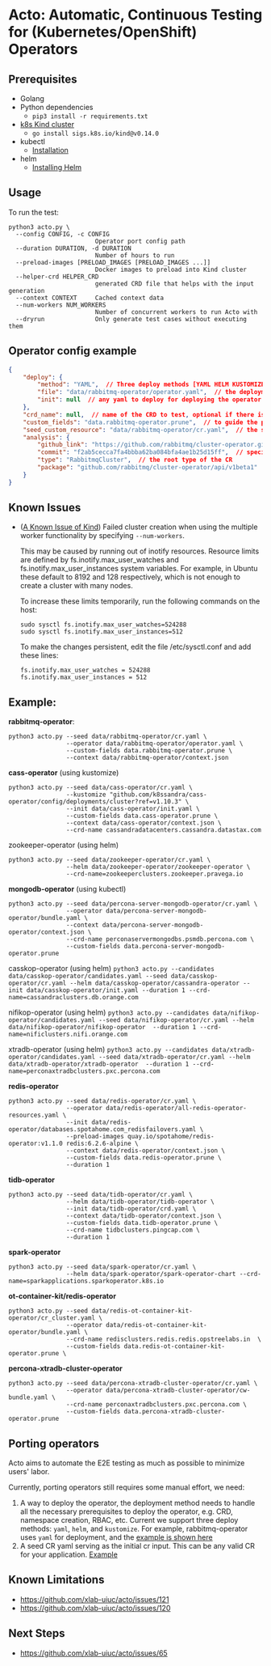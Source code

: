 # Acto: Automatic, Continuous Testing for (Kubernetes/OpenShift) Operators

## Prerequisites
- Golang
- Python dependencies
    - `pip3 install -r requirements.txt`
- [k8s Kind cluster](https://kind.sigs.k8s.io/)  
    - `go install sigs.k8s.io/kind@v0.14.0`
- kubectl
    - [Installation](https://kubernetes.io/docs/tasks/tools/install-kubectl-linux/)
- helm
    - [Installing Helm](https://helm.sh/docs/intro/install/)

## Usage
To run the test:  
```
python3 acto.py \
  --config CONFIG, -c CONFIG
                        Operator port config path
  --duration DURATION, -d DURATION
                        Number of hours to run
  --preload-images [PRELOAD_IMAGES [PRELOAD_IMAGES ...]]
                        Docker images to preload into Kind cluster
  --helper-crd HELPER_CRD
                        generated CRD file that helps with the input generation
  --context CONTEXT     Cached context data
  --num-workers NUM_WORKERS
                        Number of concurrent workers to run Acto with
  --dryrun              Only generate test cases without executing them
```

## Operator config example
```json
{
    "deploy": {
        "method": "YAML",  // Three deploy methods [YAML HELM KUSTOMIZE]
        "file": "data/rabbitmq-operator/operator.yaml",  // the deployment file
        "init": null  // any yaml to deploy for deploying the operator itself
    },
    "crd_name": null,  // name of the CRD to test, optional if there is only one CRD
    "custom_fields": "data.rabbitmq-operator.prune",  // to guide the pruning
    "seed_custom_resource": "data/rabbitmq-operator/cr.yaml",  // the seed CR file
    "analysis": {
        "github_link": "https://github.com/rabbitmq/cluster-operator.git",  // github link for the operator repo
        "commit": "f2ab5cecca7fa4bbba62ba084bfa4ae1b25d15ff",  // specific commit hash of the repo
        "type": "RabbitmqCluster",  // the root type of the CR
        "package": "github.com/rabbitmq/cluster-operator/api/v1beta1"  // package of the root type
    }
}
```

## Known Issues
- ([A Known Issue of Kind](https://kind.sigs.k8s.io/docs/user/known-issues/#pod-errors-due-to-too-many-open-files)) Failed cluster creation when using the multiple worker functionality by specifying `--num-workers`.

  This may be caused by running out of inotify resources. Resource limits are defined by fs.inotify.max_user_watches and fs.inotify.max_user_instances system variables. For example, in Ubuntu these default to 8192 and 128 respectively, which is not enough to create a cluster with many nodes.
  
  To increase these limits temporarily, run the following commands on the host:
  ```shell
  sudo sysctl fs.inotify.max_user_watches=524288
  sudo sysctl fs.inotify.max_user_instances=512
  ```
  To make the changes persistent, edit the file /etc/sysctl.conf and add these lines:
  ```shell
  fs.inotify.max_user_watches = 524288
  fs.inotify.max_user_instances = 512
  ```

## Example:   
**rabbitmq-operator**:  
```console
python3 acto.py --seed data/rabbitmq-operator/cr.yaml \
                --operator data/rabbitmq-operator/operator.yaml \
                --custom-fields data.rabbitmq-operator.prune \
                --context data/rabbitmq-operator/context.json
```

**cass-operator** (using kustomize)   
```console
python3 acto.py --seed data/cass-operator/cr.yaml \
                --kustomize "github.com/k8ssandra/cass-operator/config/deployments/cluster?ref=v1.10.3" \
                --init data/cass-operator/init.yaml \
                --custom-fields data.cass-operator.prune \
                --context data/cass-operator/context.json \
                --crd-name cassandradatacenters.cassandra.datastax.com
```

zookeeper-operator (using helm)  
```console
python3 acto.py --seed data/zookeeper-operator/cr.yaml \
                --helm data/zookeeper-operator/zookeeper-operator \
                --crd-name=zookeeperclusters.zookeeper.pravega.io
```

**mongodb-operator** (using kubectl)
```console
python3 acto.py --seed data/percona-server-mongodb-operator/cr.yaml \
                --operator data/percona-server-mongodb-operator/bundle.yaml \
                --context data/percona-server-mongodb-operator/context.json \
                --crd-name perconaservermongodbs.psmdb.percona.com \
                --custom-fields data.percona-server-mongodb-operator.prune
```

casskop-operator (using helm)
`python3 acto.py --candidates data/casskop-operator/candidates.yaml --seed data/casskop-operator/cr.yaml --helm data/casskop-operator/cassandra-operator --init data/casskop-operator/init.yaml --duration 1 --crd-name=cassandraclusters.db.orange.com`

nifikop-operator (using helm)
`python3 acto.py --candidates data/nifikop-operator/candidates.yaml --seed data/nifikop-operator/cr.yaml --helm data/nifikop-operator/nifikop-operator  --duration 1 --crd-name=nificlusters.nifi.orange.com`

xtradb-operator (using helm)
`python3 acto.py --candidates data/xtradb-operator/candidates.yaml --seed data/xtradb-operator/cr.yaml --helm data/xtradb-operator/xtradb-operator  --duration 1 --crd-name=perconaxtradbclusters.pxc.percona.com`

**redis-operator**
```console
python3 acto.py --seed data/redis-operator/cr.yaml \
                --operator data/redis-operator/all-redis-operator-resources.yaml \
                --init data/redis-operator/databases.spotahome.com_redisfailovers.yaml \
                --preload-images quay.io/spotahome/redis-operator:v1.1.0 redis:6.2.6-alpine \
                --context data/redis-operator/context.json \
                --custom-fields data.redis-operator.prune \
                --duration 1
```

**tidb-operator**
```
python3 acto.py --seed data/tidb-operator/cr.yaml \
                --helm data/tidb-operator/tidb-operator \
                --init data/tidb-operator/crd.yaml \
                --context data/tidb-operator/context.json \
                --custom-fields data.tidb-operator.prune \
                --crd-name tidbclusters.pingcap.com \
                --duration 1
```

**spark-operator**
```
python3 acto.py --seed data/spark-operator/cr.yaml \
                --helm data/spark-operator/spark-operator-chart --crd-name=sparkapplications.sparkoperator.k8s.io
```

**ot-container-kit/redis-operator**
```
python3 acto.py --seed data/redis-ot-container-kit-operator/cr_cluster.yaml \
                --operator data/redis-ot-container-kit-operator/bundle.yaml \
                --crd-name redisclusters.redis.redis.opstreelabs.in  \               
                --custom-fields data.redis-ot-container-kit-operator.prune \
```

**percona-xtradb-cluster-operator**
```
python3 acto.py --seed data/percona-xtradb-cluster-operator/cr.yaml \
                --operator data/percona-xtradb-cluster-operator/cw-bundle.yaml \
                --crd-name perconaxtradbclusters.pxc.percona.com \
                --custom-fields data.percona-xtradb-cluster-operator.prune
```
## Porting operators
Acto aims to automate the E2E testing as much as possible to minimize users' labor.

Currently, porting operators still requires some manual effort, we need:
1. A way to deploy the operator, the deployment method needs to handle all the necessary prerequisites to deploy the operator, e.g. CRD, namespace creation, RBAC, etc. Current we support three deploy methods: `yaml`, `helm`, and `kustomize`. For example, rabbitmq-operator uses `yaml` for deployment, and the [example is shown here](data/rabbitmq-operator/operator.yaml)
2. A seed CR yaml serving as the initial cr input. This can be any valid CR for your application. [Example](data/rabbitmq-operator/cr.yaml)

## Known Limitations 
* https://github.com/xlab-uiuc/acto/issues/121
* https://github.com/xlab-uiuc/acto/issues/120

## Next Steps 
* https://github.com/xlab-uiuc/acto/issues/65
